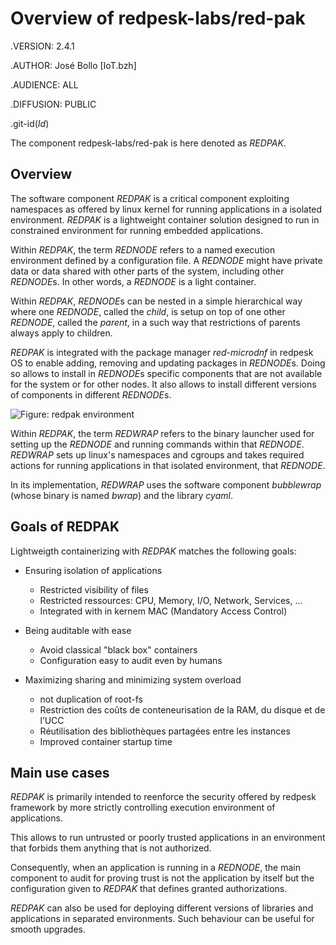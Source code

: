 # Overview of redpesk-labs/red-pak

.VERSION: 2.4.1

.AUTHOR: José Bollo [IoT.bzh]

.AUDIENCE: ALL

.DIFFUSION: PUBLIC

.git-id($Id$)

The component redpesk-labs/red-pak is here denoted as *REDPAK*.

## Overview

The software component *REDPAK* is a critical component exploiting
namespaces as offered by linux kernel for running applications
in a isolated environment. *REDPAK* is a lightweight container
solution designed to run in constrained environment for running
embedded applications.

Within *REDPAK*, the term *REDNODE* refers to a named execution
environment defined by a configuration file. A *REDNODE* might
have private data or data shared with other parts of the system,
including other *REDNODE*s. In other words, a *REDNODE* is a light container.

Within *REDPAK*, *REDNODE*s can be nested in a simple hierarchical way
where one *REDNODE*, called the *child*, is setup on top of one other
*REDNODE*, called the *parent*, in a such way that restrictions of
parents always apply to children.

*REDPAK* is integrated with the package manager *red-microdnf* in
redpesk OS to enable adding, removing and updating packages in *REDNODE*s.
Doing so allows to install in *REDNODE*s specific components that are not
available for the system or for other nodes. It also allows to install
different versions of components in different *REDNODE*s.

![Figure: redpak environment](assets/REDPAK-fig-interfaces.svg)

Within *REDPAK*, the term *REDWRAP* refers to the binary launcher used
for setting up the *REDNODE* and running commands within that *REDNODE*.
*REDWRAP* sets up linux's namespaces and cgroups and takes required
actions for running applications in that isolated environment,
that *REDNODE*.

In its implementation, *REDWRAP* uses the software component *bubblewrap*
(whose binary is named *bwrap*) and the library *cyaml*.

## Goals of REDPAK

Lightweigth containerizing with *REDPAK* matches the following goals:

- Ensuring isolation of applications
    - Restricted visibility of files
    - Restricted ressources: CPU, Memory, I/O, Network, Services, ...
    - Integrated with in kernem MAC (Mandatory Access Control)

- Being auditable with ease
    - Avoid classical "black box" containers 
    - Configuration easy to audit even by humans

- Maximizing sharing and minimizing system overload
    - not duplication of root-fs
    - Restriction des coûts de conteneurisation de la RAM, du disque et de l’UCC
    - Réutilisation des bibliothèques partagées entre les instances
    - Improved container startup time


## Main use cases

*REDPAK* is primarily intended to reenforce the security offered
by redpesk framework by more strictly controlling execution environment
of applications.

This allows to run untrusted or poorly trusted applications
in an environment that forbids them anything that is not authorized.

Consequently, when an application is running in a *REDNODE*,
the main component to audit for proving trust is not the
application by itself but the configuration given to *REDPAK*
that defines granted authorizations.

*REDPAK* can also be used for deploying different versions of libraries
and applications in separated environments. Such behaviour can be
useful for smooth upgrades.